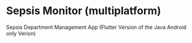 # Sepsis Monitor (multiplatform)

Sepsis Department Management App (Flutter Version of the Java Android only Verion)
